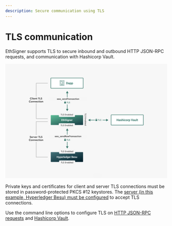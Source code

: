 ```yaml
---
description: Secure communication using TLS
---
```


# TLS communication

EthSigner supports TLS to secure inbound and outbound HTTP JSON-RPC
requests, and communication with Hashicorp Vault.

![EthSigner TLS](../images/Ethsigner_TLS.png)

Private keys and certificates for client and server TLS connections must be
stored in password-protected PKCS #12 keystores. The [server
(in this example, Hyperledger Besu) must be configured](https://besu.hyperledger.org/en/latest/Concepts/TLS/) to
accept TLS connections.

Use the command line options to configure TLS on
[HTTP JSON-RPC requests](../HowTo/Configure-TLS.md) and [Hashicorp Vault](../HowTo/Store-Keys/Use-Hashicorp.md).